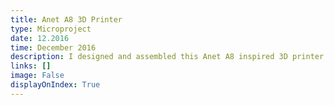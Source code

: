 ```yaml
---
title: Anet A8 3D Printer
type: Microproject
date: 12.2016
time: December 2016
description: I designed and assembled this Anet A8 inspired 3D printer with a 0.5mm X-Y-Z slicing precision and 22cm cube printing volume.
links: []
image: False
displayOnIndex: True
---
```

